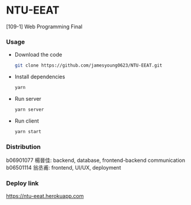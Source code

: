 # NTU-EEAT
[109-1] Web Programming Final

### Usage
+ Download the code 
    ```bash
    git clone https://github.com/jamesyoung0623/NTU-EEAT.git
    ```
+ Install dependencies
    ```bash
    yarn
    ```
+ Run server
    ```bash
    yarn server
    ```

+ Run client
    ```bash
    yarn start
    ```
### Distribution
b06901077 楊晉佳: backend, database, frontend-backend communication
b06501114 翁丞甫: frontend, UI/UX, deployment

### Deploy link
https://ntu-eeat.herokuapp.com


